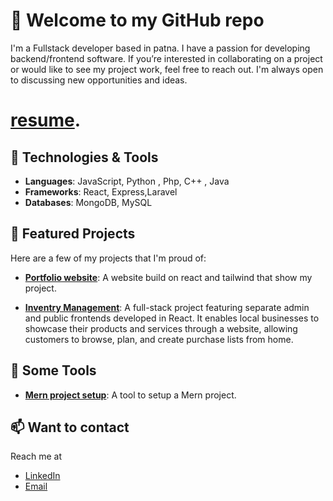# 👋 Welcome to my GitHub repo

I'm a Fullstack developer based in patna. I have a passion for developing backend/frontend software. If you’re interested in collaborating on a project or would like to see my project work, feel free to reach out. I'm always open to discussing new opportunities and ideas. 

#  **[resume]()**.

## 💼 Technologies & Tools
- **Languages**: JavaScript, Python , Php, C++ , Java
- **Frameworks**: React, Express,Laravel
- **Databases**: MongoDB, MySQL 


## 🌟 Featured Projects
Here are a few of my projects that I'm proud of:

- **[Portfolio website](https://portfolio-eight-kappa-17.vercel.app/)**: A website build on react and tailwind that show my project.
  
- **[Inventry Management](link-to-project)**: A full-stack project featuring separate admin and public frontends developed in React. It enables local businesses to showcase their products and services through a website, allowing customers to browse, plan, and create purchase lists from home.

## 🌟 Some Tools
- **[Mern project setup](https://github.com/roushankumar2001/mern_project_creator)**: A tool to setup a Mern project.


## 📫 Want to contact
Reach me at
- [LinkedIn](https://www.linkedin.com/in/roushan-kumar-764b691b4/)
- [Email](mailto:roushan.fs.dev@gmail.com)


